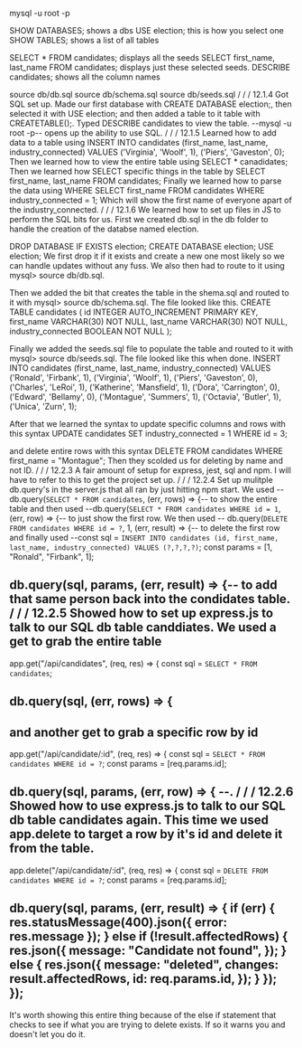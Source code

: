 mysql -u root -p

SHOW DATABASES; shows a dbs
USE election; this is how you select one
SHOW TABLES; shows a list of all tables

SELECT \* FROM candidates; displays all the seeds
SELECT first_name, last_name FROM candidates; displays just these selected seeds.
DESCRIBE candidates; shows all the column names

source db/db.sql
source db/schema.sql
source db/seeds.sql
/
/
/
12.1.4 Got SQL set up. Made our first database with CREATE DATABASE election;, then selected it with USE election; and then added a table to it table with CREATETABLE();. Typed DESCRIBE candidates to view the table. --mysql -u root -p-- opens up the ability to use SQL.
/
/
/
12.1.5 Learned how to add data to a table using
INSERT INTO candidates (first_name, last_name, industry_connected)
VALUES
('Virginia', 'Woolf', 1),
('Piers', 'Gaveston', 0);
Then we learned how to view the entire table using SELECT \* canadidates;
Then we learned how SELECT specific things in the table by
SELECT first_name, last_name FROM candidates;
Finally we learned how to parse the data using WHERE
SELECT first_name
FROM candidates
WHERE industry_connected = 1;
Which will show the first name of everyone apart of the industry_connected.
/
/
/
12.1.6 We learned how to set up files in JS to perform the SQL bits for us. First we created db.sql in the db folder to handle the creation of the databse named election.

DROP DATABASE IF EXISTS election;
CREATE DATABASE election;
USE election;
We first drop it if it exists and create a new one most likely so we can handle updates without any fuss. We also then had to route to it using mysql> source db/db.sql.

Then we added the bit that creates the table in the shema.sql and routed to it with mysql> source db/schema.sql. The file looked like this.
CREATE TABLE candidates (
id INTEGER AUTO_INCREMENT PRIMARY KEY,
first_name VARCHAR(30) NOT NULL,
last_name VARCHAR(30) NOT NULL,
industry_connected BOOLEAN NOT NULL
);

Finally we added the seeds.sql file to populate the table and routed to it with mysql> source db/seeds.sql. The file looked like this when done.
INSERT INTO candidates (first_name, last_name, industry_connected)
VALUES
('Ronald', 'Firbank', 1),
('Virginia', 'Woolf', 1),
('Piers', 'Gaveston', 0),
('Charles', 'LeRoi', 1),
('Katherine', 'Mansfield', 1),
('Dora', 'Carrington', 0),
('Edward', 'Bellamy', 0),
('Montague', 'Summers', 1),
('Octavia', 'Butler', 1),
('Unica', 'Zurn', 1);

After that we learned the syntax to update specific columns and rows with this syntax
UPDATE candidates
SET industry_connected = 1
WHERE id = 3;

and delete entire rows with this syntax
DELETE FROM candidates
WHERE first_name = "Montague";
Then they scolded us for deleting by name and not ID.
/
/
/
12.2.3 A fair amount of setup for express, jest, sql and npm. I will have to refer to this to get the project set up.
/
/
/
12.2.4 Set up mulitple db.query's in the server.js that all ran by just hitting npm start. We used --db.query(`SELECT * FROM candidates`, (err, rows) => {-- to show the entire table and then used --db.query(`SELECT * FROM candidates WHERE id = 1`, (err, row) => {-- to just show the first row. We then used -- db.query(`DELETE FROM candidates WHERE id = ?`, 1, (err, result) => {-- to delete the first row and finally used --const sql = `INSERT INTO candidates (id, first_name, last_name, industry_connected) VALUES (?,?,?,?)`;
const params = [1, "Ronald", "Firbank", 1];

db.query(sql, params, (err, result) => {-- to add that same person back into the condidates table.
/
/
/
12.2.5 Showed how to set up express.js to talk to our SQL db table canddiates. We used a get to grab the entire table
--
app.get("/api/candidates", (req, res) => {
const sql = `SELECT * FROM candidates`;

## db.query(sql, (err, rows) => {

## and another get to grab a specific row by id

app.get("/api/candidate/:id", (req, res) => {
const sql = `SELECT * FROM candidates WHERE id = ?`;
const params = [req.params.id];

db.query(sql, params, (err, row) => {
--.
/
/
/
12.2.6 Showed how to use express.js to talk to our SQL db table candidates again. This time we used app.delete to target a row by it's id and delete it from the table.
--
app.delete("/api/candidate/:id", (req, res) => {
const sql = `DELETE FROM candidates WHERE id = ?`;
const params = [req.params.id];

db.query(sql, params, (err, result) => {
if (err) {
res.statusMessage(400).json({ error: res.message });
} else if (!result.affectedRows) {
res.json({
message: "Candidate not found",
});
} else {
res.json({
message: "deleted",
changes: result.affectedRows,
id: req.params.id,
});
}
});
});
--
It's worth showing this entire thing because of the else if statement that checks to see if what you are trying to delete exists. If so it warns you and doesn't let you do it.
